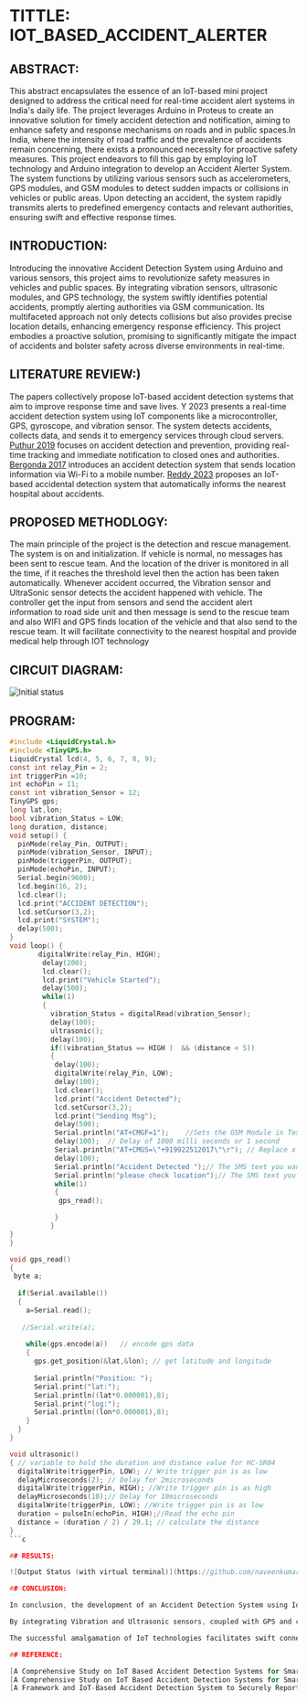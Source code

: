 # TITTLE: IOT_BASED_ACCIDENT_ALERTER

## ABSTRACT:

This abstract encapsulates the essence of an IoT-based mini project designed to address the critical need for real-time accident alert systems in India's daily life. The project leverages Arduino in Proteus to create an innovative solution for timely accident detection and notification, aiming to enhance safety and response mechanisms on roads and in public spaces.In India, where the intensity of road traffic and the prevalence of accidents remain concerning, there exists a pronounced necessity for proactive safety measures. This project endeavors to fill this gap by employing IoT technology and Arduino integration to develop an Accident Alerter System. The system functions by utilizing various sensors such as accelerometers, GPS modules, and GSM modules to detect sudden impacts or collisions in vehicles or public areas. Upon detecting an accident, the system rapidly transmits alerts to predefined emergency contacts and relevant authorities, ensuring swift and effective response times.

## INTRODUCTION:

Introducing the innovative Accident Detection System using Arduino and various sensors, this project aims to revolutionize safety measures in vehicles and public spaces. By integrating vibration sensors, ultrasonic modules, and GPS technology, the system swiftly identifies potential accidents, promptly alerting authorities via GSM communication. Its multifaceted approach not only detects collisions but also provides precise location details, enhancing emergency response efficiency. This project embodies a proactive solution, promising to significantly mitigate the impact of accidents and bolster safety across diverse environments in real-time.

## LITERATURE REVIEW:)
The papers collectively propose IoT-based accident detection systems that aim to improve response time and save lives. Y 2023 presents a real-time accident detection system using IoT components like a microcontroller, GPS, gyroscope, and vibration sensor. The system detects accidents, collects data, and sends it to emergency services through cloud servers. [Puthur 2019](https://api.semanticscholar.org/CorpusID:213998098) focuses on accident detection and prevention, providing real-time tracking and immediate notification to closed ones and authorities. [Bergonda 2017](https://api.semanticscholar.org/CorpusID:202725943) introduces an accident detection system that sends location information via Wi-Fi to a mobile number. [Reddy 2023](https://ieeexplore.ieee.org/document/10127125) proposes an IoT-based accidental detection system that automatically informs the nearest hospital about accidents.

## PROPOSED METHODLOGY:
The main principle of the project is the detection and rescue management. The system
is on and initialization. If vehicle is normal, no messages has been sent to rescue team.
And the location of the driver is monitored in all the time, if it reaches the
threshold level then the action has been taken automatically. Whenever accident
occurred, the  Vibration sensor and UltraSonic sensor detects the accident happened
with vehicle. The controller get the input from sensors and send the accident alert
information to road side unit and then message is send to the rescue team and also
WIFI and GPS finds location of the vehicle and that also send to the rescue team. It
will facilitate connectivity to the nearest hospital and provide medical help through
IOT technology

## CIRCUIT DIAGRAM:

![Initial status](https://github.com/naveenkumar12624/Simulation-project/assets/93427235/7813dfee-2100-4912-87c9-2b27dcb80a3d)

## PROGRAM:
```c
#include <LiquidCrystal.h>
#include <TinyGPS.h>
LiquidCrystal lcd(4, 5, 6, 7, 8, 9);
const int relay_Pin = 2;
int triggerPin =10;
int echoPin = 11;
const int vibration_Sensor = 12;
TinyGPS gps;
long lat,lon;
bool vibration_Status = LOW;
long duration, distance;
void setup() {
  pinMode(relay_Pin, OUTPUT);
  pinMode(vibration_Sensor, INPUT);
  pinMode(triggerPin, OUTPUT);
  pinMode(echoPin, INPUT);
  Serial.begin(9600);
  lcd.begin(16, 2);
  lcd.clear();
  lcd.print("ACCIDENT DETECTION");
  lcd.setCursor(3,2);
  lcd.print("SYSTEM");
  delay(500);  
}
void loop() {   
       digitalWrite(relay_Pin, HIGH);   
        delay(200);  
        lcd.clear();
        lcd.print("Vehicle Started");
        delay(500);     
        while(1)
        {   
          vibration_Status = digitalRead(vibration_Sensor);
          delay(100);   
          ultrasonic();
          delay(100); 
          if((vibration_Status == HIGH )  && (distance < 5))
          {
           delay(100);
           digitalWrite(relay_Pin, LOW);  
           delay(100);
           lcd.clear();
           lcd.print("Accident Detected");
           lcd.setCursor(3,2);
           lcd.print("Sending Msg");
           delay(500);    
           Serial.println("AT+CMGF=1");    //Sets the GSM Module in Text Mode
           delay(100);  // Delay of 1000 milli seconds or 1 second
           Serial.println("AT+CMGS=\"+919922512017\"\r"); // Replace x with mobile number
           delay(100);
           Serial.println("Accident Detected ");// The SMS text you want to send
           Serial.println("please check location");// The SMS text you want to send
           while(1)
           {
            gps_read();

           }
          }
}
}

void gps_read()
{ 
 byte a;
  
  if(Serial.available())  
  {
    a=Serial.read();
   
   //Serial.write(a);
   
    while(gps.encode(a))   // encode gps data 
    { 
      gps.get_position(&lat,&lon); // get latitude and longitude
    
      Serial.println("Position: ");
      Serial.print("lat:");
      Serial.println((lat*0.000001),8);
      Serial.print("log:");
      Serial.println((lon*0.000001),8);
    }
  }
}

void ultrasonic()
{ // variable to hold the duration and distance value for HC-SR04
  digitalWrite(triggerPin, LOW); // Write trigger pin is as low
  delayMicroseconds(2); // Delay for 2microseconds
  digitalWrite(triggerPin, HIGH); //Write trigger pin is as high
  delayMicroseconds(10);// Delay for 10microseconds
  digitalWrite(triggerPin, LOW); //Write trigger pin is as low
  duration = pulseIn(echoPin, HIGH);//Read the echo pin
  distance = (duration / 2) / 29.1; // calculate the distance
}
```c

## RESULTS:

![Output Status (with virtual terminal)](https://github.com/naveenkumar12624/Simulation-project/assets/93427235/2bef59eb-2fee-4136-a77c-18626a6f5a55)

## CONCLUSION:

In conclusion, the development of an Accident Detection System using IoT and Arduino represents a significant leap towards enhancing road safety and emergency response mechanisms. This innovative system, designed to detect accidents and manage rescue operations, operates dynamically based on vehicle status and location monitoring.

By integrating Vibration and Ultrasonic sensors, coupled with GPS and communication technologies, the system efficiently identifies accidents and promptly notifies rescue teams and roadside units. The continuous monitoring of the driver's location ensures proactive measures are taken if predefined thresholds are exceeded, contributing to a proactive safety approach.

The successful amalgamation of IoT technologies facilitates swift connectivity with emergency services, aiding in rapid medical assistance through established links with nearby hospitals. This comprehensive system aims to minimize response time during accidents, potentially saving lives and mitigating the severity of injuries.

## REFERENCE:

[A Comprehensive Study on IoT Based Accident Detection Systems for Smart VehiclesPublisher: IEEE](https://ieeexplore.ieee.org/document/9133106)
[A Comprehensive Study on IoT Based Accident Detection Systems for Smart VehiclesAuthors:Unaiza AlviNational University of Sciences and TechnologyMuazzam A. Khan KhattakQuaid-i-Azam UniversityBalawal ShabirAsal MalikIntelligent Systems Center](https://www.researchgate.net/publication/342685590_A_Comprehensive_Study_on_IoT_Based_Accident_Detection_Systems_for_Smart_Vehicles)
[A Framework and IoT-Based Accident Detection System to Securely Report an Accident and the Driver’s Private Informationby Amal Hussain Alkhaiwani and Badr Soliman Alsamani](https://www.mdpi.com/2071-1050/15/10/8314)

